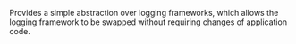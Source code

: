 Provides a simple abstraction over logging frameworks, which allows the logging framework to be swapped without requiring changes of application code.